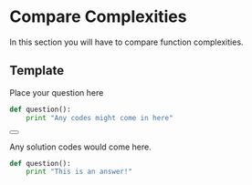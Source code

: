 # Compare Complexities

In this section you will have to compare function complexities.

## Template

Place your question here

```Python
def question():
    print "Any codes might come in here"
```

<button class="section" target="solution" show="Show solution" hide="Hide solution"></button>

<!--sec data-title="Solution" data-id="solution" data-show=false ces-->
Any solution codes would come here.
```Python
def question():
    print "This is an answer!"
```
<!--endsec-->


